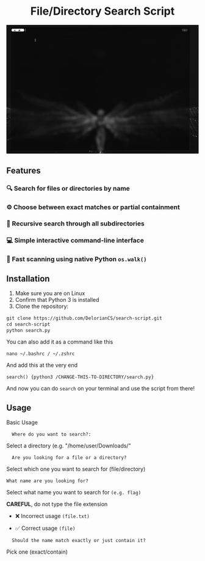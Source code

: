 <h1 align="center">File/Directory Search Script</h1>

<p align="center">
  <img src="peek-view.gif" alt="Preview of script" />
</p>

## Features

### 🔍 Search for files or directories by name
### ⚙️ Choose between exact matches or partial containment
### 📂 Recursive search through all subdirectories
### 💻 Simple interactive command-line interface
### 🚀 Fast scanning using native Python `os.walk()`

## Installation
1. Make sure you are on Linux
2. Confirm that Python 3 is installed
3. Clone the repository:

```
git clone https://github.com/DelorianCS/search-script.git
cd search-script
python search.py
```
You can also add it as a command like this
```
nano ~/.bashrc / ~/.zshrc
```
And add this at the very end
```
search() {python3 /CHANGE-THIS-TO-DIRECTORY/search.py}
```
And now you can do `search` on your terminal and use the script from there!

## Usage
  Basic Usage
```
  Where do you want to search?:
```
  Select a directory (e.g. "/home/user/Downloads/"
```
  Are you looking for a file or a directory?
```
  Select which one you want to search for (file/directory)
  ```
  What name are you looking for?
```
  Select what name you want to search for `(e.g. flag)`


**CAREFUL**, do not type the file extension 
  
- ❌ Incorrect usage `(file.txt)`   
    
- ✅️ Correct usage `(file)` 
```
  Should the name match exactly or just contain it?
```
  Pick one (exact/contain)

